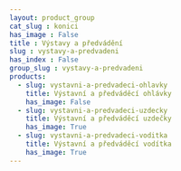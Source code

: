 ```yaml
---
layout: product_group
cat_slug : konici
has_image : False
title : Výstavy a předvádění
slug : vystavy-a-predvadeni
has_index : False
group_slug : vystavy-a-predvadeni
products:
  - slug: vystavni-a-predvadeci-ohlavky
    title: Výstavní a předváděcí ohlávky
    has_image: False
  - slug: vystavni-a-predvadeci-uzdecky
    title: Výstavní a předváděcí uzdečky
    has_image: True
  - slug: vystavni-a-predvadeci-voditka
    title: Výstavní a předváděcí vodítka
    has_image: True
---
```


